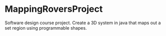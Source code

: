 # MappingRoversProject
Software design course project. Create a 3D system in java that maps out a set region using programmable shapes.
